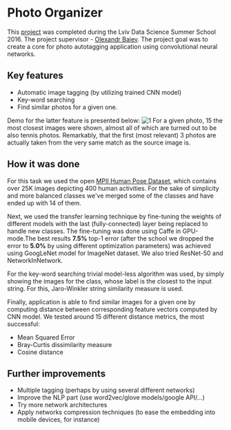 # Photo Organizer
This [project](http://cs.ucu.edu.ua/en/summerschool/project-photo-organizer/) 
was completed during the Lviv Data Science Summer School 2016. The project supervisor - 
[Olexandr Baiev](http://cs.ucu.edu.ua/course/deep-neural-networks-for-computer-vision/#lecturer). 
The project goal was to create a core for photo autotagging application using convolutional neural networks.

## Key features
* Automatic image tagging (by utilizing trained CNN model)
* Key-word searching
* Find similar photos for a given one.

Demo for the latter feature is presented below:
![1](https://github.com/monstaHD/photo_organizer/blob/master/visualization%20demos/similar_2.png)
For a given photo, 15 the most closest images were shown, almost all of which are turned out to be also tennis photos. 
Remarkably, that the first (most relevant) 3 photos are actually taken from the very same match as the source image is.

## How it was done
For this task we used the open [MPII Human Pose Dataset](http://human-pose.mpi-inf.mpg.de/), 
which contains over 25K images depicting 400 human activities. For the sake of simplicity and more balanced classes we've merged some of the classes and have ended up with 14 of them.

Next, we used the transfer learning technique by fine-tuning the weights of different models with the last (fully-connected) layer being replaced to handle new classes. 
The fine-tuning was done using Caffe in GPU-mode.The best results **7.5%** top-1 error (after the school we dropped the error to **5.0%** by using different optimization parameters) was achieved using GoogLeNet model for ImageNet dataset.
We also tried ResNet-50 and NetworkInNetwork.

For the key-word searching trivial model-less algorithm was used, by simply showing the images for the class, whose label is the closest to the input string. 
For this, Jaro-Winkler string similarity measure is used.

Finally, application is able to find similar images for a given one by computing distance between corresponding feature vectors computed by CNN model.
We tested around 15 different distance metrics, the most successful:
* Mean Squared Error
* Bray-Curtis dissimilarity measure
* Cosine distance

## Further improvements
* Multiple tagging (perhaps by using several different networks)
* Improve the NLP part (use word2vec/glove models/google API/...)
* Try more network architectures
* Apply networks compression techniques (to ease the embedding into mobile devices, for instance)
